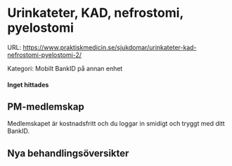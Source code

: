 # Urinkateter, KAD, nefrostomi, pyelostomi

URL: https://www.praktiskmedicin.se/sjukdomar/urinkateter-kad-nefrostomi-pyelostomi-2/



Kategori: Mobilt BankID på annan enhet

#### Inget hittades

## PM-medlemskap

Medlemskapet är kostnadsfritt och du loggar in smidigt och tryggt med ditt BankID.

## Nya behandlingsöversikter

